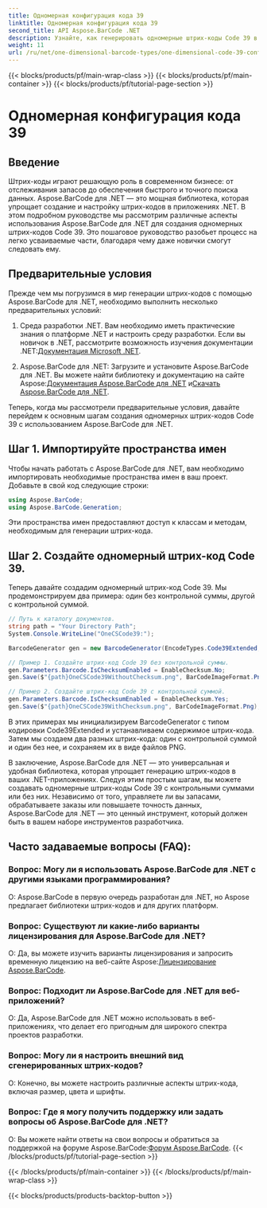 ```yaml
---
title: Одномерная конфигурация кода 39
linktitle: Одномерная конфигурация кода 39
second_title: API Aspose.BarCode .NET
description: Узнайте, как генерировать одномерные штрих-коды Code 39 в .NET с помощью Aspose.BarCode. Пошаговое руководство для разработчиков.
weight: 11
url: /ru/net/one-dimensional-barcode-types/one-dimensional-code-39-configuration/
---
```


{{< blocks/products/pf/main-wrap-class >}}
{{< blocks/products/pf/main-container >}}
{{< blocks/products/pf/tutorial-page-section >}}

# Одномерная конфигурация кода 39


## Введение

Штрих-коды играют решающую роль в современном бизнесе: от отслеживания запасов до обеспечения быстрого и точного поиска данных. Aspose.BarCode для .NET — это мощная библиотека, которая упрощает создание и настройку штрих-кодов в приложениях .NET. В этом подробном руководстве мы рассмотрим различные аспекты использования Aspose.BarCode для .NET для создания одномерных штрих-кодов Code 39. Это пошаговое руководство разобьет процесс на легко усваиваемые части, благодаря чему даже новички смогут следовать ему.

## Предварительные условия

Прежде чем мы погрузимся в мир генерации штрих-кодов с помощью Aspose.BarCode для .NET, необходимо выполнить несколько предварительных условий:

1.  Среда разработки .NET. Вам необходимо иметь практические знания о платформе .NET и настроить среду разработки. Если вы новичок в .NET, рассмотрите возможность изучения документации .NET:[Документация Microsoft .NET](https://docs.microsoft.com/en-us/dotnet/).

2. Aspose.BarCode для .NET: Загрузите и установите Aspose.BarCode для .NET. Вы можете найти библиотеку и документацию на сайте Aspose:[Документация Aspose.BarCode для .NET](https://reference.aspose.com/barcode/net/) и[Скачать Aspose.BarCode для .NET](https://releases.aspose.com/barcode/net/).

Теперь, когда мы рассмотрели предварительные условия, давайте перейдем к основным шагам создания одномерных штрих-кодов Code 39 с использованием Aspose.BarCode для .NET.

## Шаг 1. Импортируйте пространства имен
Чтобы начать работать с Aspose.BarCode для .NET, вам необходимо импортировать необходимые пространства имен в ваш проект. Добавьте в свой код следующие строки:

```csharp
using Aspose.BarCode;
using Aspose.BarCode.Generation;
```

Эти пространства имен предоставляют доступ к классам и методам, необходимым для генерации штрих-кода.

## Шаг 2. Создайте одномерный штрих-код Code 39.

Теперь давайте создадим одномерный штрих-код Code 39. Мы продемонстрируем два примера: один без контрольной суммы, другой с контрольной суммой.

```csharp
// Путь к каталогу документов.
string path = "Your Directory Path";
System.Console.WriteLine("OneCSCode39:");

BarcodeGenerator gen = new BarcodeGenerator(EncodeTypes.Code39Extended, "CODE");

// Пример 1. Создайте штрих-код Code 39 без контрольной суммы.
gen.Parameters.Barcode.IsChecksumEnabled = EnableChecksum.No;
gen.Save($"{path}OneCSCode39WithoutChecksum.png", BarCodeImageFormat.Png);

// Пример 2. Создайте штрих-код Code 39 с контрольной суммой.
gen.Parameters.Barcode.IsChecksumEnabled = EnableChecksum.Yes;
gen.Save($"{path}OneCSCode39WithChecksum.png", BarCodeImageFormat.Png);
```

В этих примерах мы инициализируем BarcodeGenerator с типом кодировки Code39Extended и устанавливаем содержимое штрих-кода. Затем мы создаем два разных штрих-кода: один с контрольной суммой и один без нее, и сохраняем их в виде файлов PNG.

В заключение, Aspose.BarCode для .NET — это универсальная и удобная библиотека, которая упрощает генерацию штрих-кодов в ваших .NET-приложениях. Следуя этим простым шагам, вы можете создавать одномерные штрих-коды Code 39 с контрольными суммами или без них. Независимо от того, управляете ли вы запасами, обрабатываете заказы или повышаете точность данных, Aspose.BarCode для .NET — это ценный инструмент, который должен быть в вашем наборе инструментов разработчика.

## Часто задаваемые вопросы (FAQ):

### Вопрос: Могу ли я использовать Aspose.BarCode для .NET с другими языками программирования?
О: Aspose.BarCode в первую очередь разработан для .NET, но Aspose предлагает библиотеки штрих-кодов и для других платформ.

### Вопрос: Существуют ли какие-либо варианты лицензирования для Aspose.BarCode для .NET?
О: Да, вы можете изучить варианты лицензирования и запросить временную лицензию на веб-сайте Aspose:[Лицензирование Aspose.BarCode](https://purchase.aspose.com/temporary-license/).

### Вопрос: Подходит ли Aspose.BarCode для .NET для веб-приложений?
О: Да, Aspose.BarCode для .NET можно использовать в веб-приложениях, что делает его пригодным для широкого спектра проектов разработки.

### Вопрос: Могу ли я настроить внешний вид сгенерированных штрих-кодов?
О: Конечно, вы можете настроить различные аспекты штрих-кода, включая размер, цвета и шрифты.

### Вопрос: Где я могу получить поддержку или задать вопросы об Aspose.BarCode для .NET?
 О: Вы можете найти ответы на свои вопросы и обратиться за поддержкой на форуме Aspose.BarCode:[Форум Aspose.BarCode](https://forum.aspose.com/c/barcode/13).
{{< /blocks/products/pf/tutorial-page-section >}}

{{< /blocks/products/pf/main-container >}}
{{< /blocks/products/pf/main-wrap-class >}}

{{< blocks/products/products-backtop-button >}}
